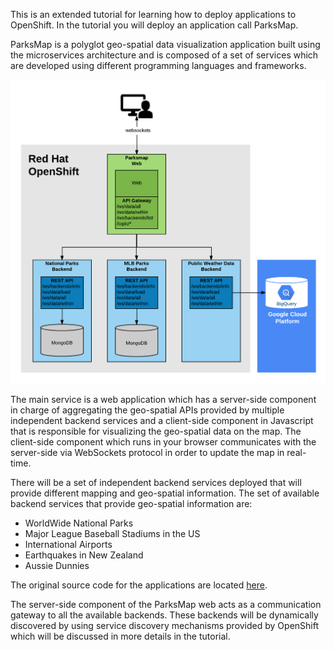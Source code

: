 This is an extended tutorial for learning how to deploy applications to OpenShift. In the tutorial you will deploy an application call ParksMap.

ParksMap is a polyglot geo-spatial data visualization application built using the microservices architecture and is composed of a set of services which are developed using different programming languages and frameworks.

![Application Architecture](../../assets/intro-openshift/training-tutorial-1/00-application-architecture.png)

The main service is a web application which has a server-side component in charge of aggregating the geo-spatial APIs provided by multiple independent backend services and a client-side component in Javascript that is responsible for visualizing the geo-spatial data on the map. The client-side component which runs in your browser communicates with the server-side via WebSockets protocol in order to update the map in real-time.

There will be a set of independent backend services deployed that will provide different mapping and geo-spatial information. The set of available backend services that provide geo-spatial information are:

* WorldWide National Parks
* Major League Baseball Stadiums in the US
* International Airports
* Earthquakes in New Zealand
* Aussie Dunnies

The original source code for the applications are located [here](https://github.com/openshift-roadshow/).

The server-side component of the ParksMap web acts as a communication gateway to all the available backends. These backends will be dynamically discovered by using service discovery mechanisms provided by OpenShift which will be discussed in more details in the tutorial.
